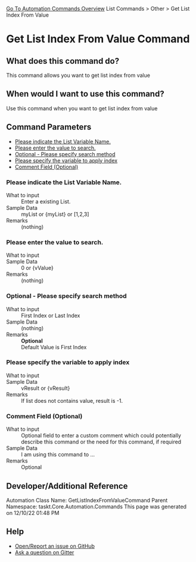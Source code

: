 <!--TITLE: Get List Index From Value Command -->
<!-- SUBTITLE: a command in the List Commands group. -->
[Go To Automation Commands Overview](/automation-commands.md)
List Commands &gt; Other &gt; Get List Index From Value


# Get List Index From Value Command


## What does this command do?
This command allows you want to get list index from value


## When would I want to use this command?
Use this command when you want to get list index from value


## Command Parameters
- [Please indicate the List Variable Name.](#param_0)
- [Please enter the value to search.](#param_1)
- [Optional - Please specify search method](#param_2)
- [Please specify the variable to apply index](#param_3)
- [Comment Field (Optional)](#param_4)


<a id="param_0"></a>
### Please indicate the List Variable Name.


<dl>
<dt>What to input</dt><dd>Enter a existing List.</dd>
<dt>Sample Data</dt><dd>myList or {myList} or [1,2,3]</dd>
<dt>Remarks</dt><dd>(nothing)</dd>
</dl>




<a id="param_1"></a>
### Please enter the value to search.


<dl>
<dt>What to input</dt><dd></dd>
<dt>Sample Data</dt><dd>0 or {vValue}</dd>
<dt>Remarks</dt><dd>(nothing)</dd>
</dl>




<a id="param_2"></a>
### Optional - Please specify search method


<dl>
<dt>What to input</dt><dd>First Index or Last Index</dd>
<dt>Sample Data</dt><dd>(nothing)</dd>
<dt>Remarks</dt><dd><b>Optional</b><br>Default Value is First Index</dd>
</dl>




<a id="param_3"></a>
### Please specify the variable to apply index


<dl>
<dt>What to input</dt><dd></dd>
<dt>Sample Data</dt><dd>vResult or {vResult}</dd>
<dt>Remarks</dt><dd>If list does not contains value, result is -1.</dd>
</dl>




<a id="param_4"></a>
### Comment Field (Optional)


<dl>
<dt>What to input</dt><dd>Optional field to enter a custom comment which could potentially describe this command or the need for this command, if required</dd>
<dt>Sample Data</dt><dd>I am using this command to ...</dd>
<dt>Remarks</dt><dd>Optional</dd>
</dl>




## Developer/Additional Reference
Automation Class Name: GetListIndexFromValueCommand
Parent Namespace: taskt.Core.Automation.Commands
This page was generated on 12/10/22 01:48 PM


## Help
- [Open/Report an issue on GitHub](https://github.com/rcktrncn/taskt/issues/new)
- [Ask a question on Gitter](https://gitter.im/taskt-rpa/Lobby)
